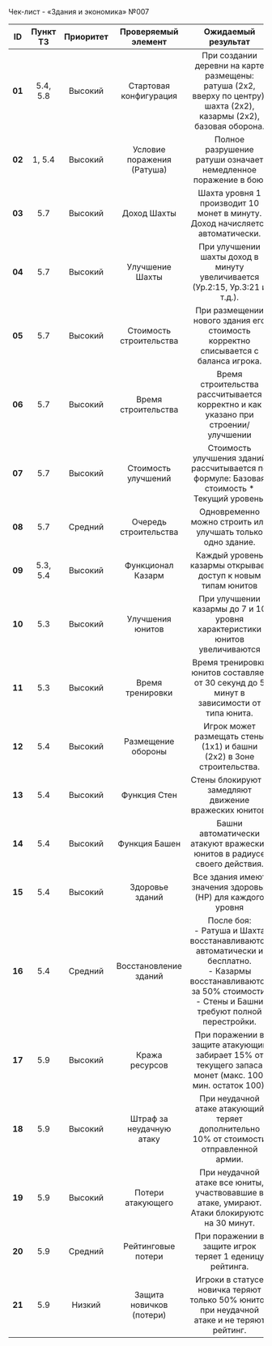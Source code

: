 ﻿Чек-лист - «Здания и экономика» №007

|**ID**|**Пункт ТЗ**|**Приоритет**|**Проверяемый элемент**|**Ожидаемый результат**|**Статус**|**Примечания**|
| :-: | :-: | :-: | :-: | :-: | :-: | :-: |
|**01**|5\.4, 5.8|Высокий|Стартовая конфигурация|При создании деревни на карте размещены: ратуша (2x2, вверху по центру), шахта (2x2), казармы (2x2), базовая оборона.|||
|**02**|1, 5.4|Высокий|Условие поражения (Ратуша)|Полное разрушение ратуши означает немедленное поражение в бою.|||
|**03**|5\.7|Высокий|Доход Шахты|Шахта уровня 1 производит 10 монет в минуту. Доход начисляется автоматически.|||
|**04**|5\.7|Высокий|Улучшение Шахты|При улучшении шахты доход в минуту увеличивается (Ур.2:15, Ур.3:21 и т.д.).|||
|**05**|5\.7|Высокий|Стоимость строительства|При размещении нового здания его стоимость корректно списывается с баланса игрока.|||
|**06**|5\.7|Высокий|Время строительства|Время строительства рассчитывается корректно и как указано при строении/улучшении|||
|**07**|5\.7|Высокий|Стоимость улучшений|Стоимость улучшения зданий рассчитывается по формуле: Базовая стоимость \* Текущий уровень.|||
|**08**|5\.7|Средний|Очередь строительства|Одновременно можно строить или улучшать только одно здание.|||
|**09**|5\.3, 5.4|Высокий|Функционал Казарм|Каждый уровень казармы открывает доступ к новым типам юнитов|||
|**10**|5\.3|Высокий|Улучшения юнитов|При улучшении казармы до 7 и 10 уровня характеристики юнитов увеличиваются|||
|**11**|5\.3|Высокий|Время тренировки|Время тренировки юнитов составляет от 30 секунд до 5 минут в зависимости от типа юнита.|||
|**12**|5\.4|Высокий|Размещение обороны|Игрок может размещать стены (1x1) и башни (2x2) в Зоне строительства.|||
|**13**|5\.4|Высокий|Функция Стен|Стены блокируют и замедляют движение вражеских юнитов.|||
|**14**|5\.4|Высокий|Функция Башен|Башни автоматически атакуют вражеских юнитов в радиусе своего действия.|||
|**15**|5\.4|Высокий|Здоровье зданий|Все здания имеют значения здоровья (HP) для каждого уровня|||
|**16**|5\.4|Средний|Восстановление зданий|После боя:<br>- Ратуша и Шахта восстанавливаются автоматически и бесплатно.<br>- Казармы восстанавливаются за 50% стоимости.<br>- Стены и Башни требуют полной перестройки.|||
|**17**|5\.9|Высокий|Кража ресурсов|При поражении в защите атакующий забирает 15% от текущего запаса монет (макс. 100, мин. остаток 100).|||
|**18**|5\.9|Высокий|Штраф за неудачную атаку|При неудачной атаке атакующий теряет дополнительно 10% от стоимости отправленной армии.|||
|**19**|5\.9|Высокий|Потери атакующего|При неудачной атаке все юниты, участвовавшие в атаке, умирают. Атаки блокируются на 30 минут.|||
|**20**|5\.9|Средний|Рейтинговые потери|При поражении в защите игрок теряет 1 еденицу рейтинга.|||
|**21**|5\.9|Низкий|Защита новичков (потери)|Игроки в статусе новичка теряют только 50% юнитов при неудачной атаке и не теряют рейтинг.|||

